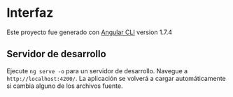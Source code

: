 # Interfaz

Este proyecto fue generado con [Angular CLI](https://github.com/angular/angular-cli) version 1.7.4

## Servidor de desarrollo

Ejecute `ng serve -o` para un servidor de desarrollo. Navegue a `http://localhost:4200/`. La aplicación se volverá a cargar automáticamente si cambia alguno de los archivos fuente.


